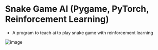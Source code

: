 # Snake Game AI (Pygame, PyTorch, Reinforcement Learning)

- A program to teach ai to play snake game with reinforcement learning

![image](https://user-images.githubusercontent.com/60242731/166123981-34404b4f-d489-4dd4-827e-51912d68e384.png)
